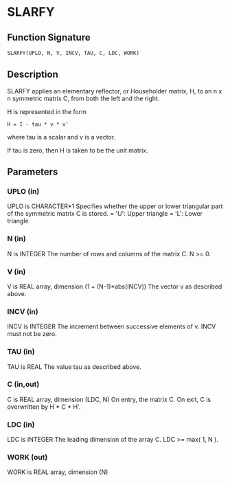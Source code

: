 # SLARFY

## Function Signature

```fortran
SLARFY(UPLO, N, V, INCV, TAU, C, LDC, WORK)
```

## Description


 SLARFY applies an elementary reflector, or Householder matrix, H,
 to an n x n symmetric matrix C, from both the left and the right.

 H is represented in the form

    H = I - tau * v * v'

 where  tau  is a scalar and  v  is a vector.

 If  tau  is  zero, then  H  is taken to be the unit matrix.

## Parameters

### UPLO (in)

UPLO is CHARACTER*1 Specifies whether the upper or lower triangular part of the symmetric matrix C is stored. = 'U': Upper triangle = 'L': Lower triangle

### N (in)

N is INTEGER The number of rows and columns of the matrix C. N >= 0.

### V (in)

V is REAL array, dimension (1 + (N-1)*abs(INCV)) The vector v as described above.

### INCV (in)

INCV is INTEGER The increment between successive elements of v. INCV must not be zero.

### TAU (in)

TAU is REAL The value tau as described above.

### C (in,out)

C is REAL array, dimension (LDC, N) On entry, the matrix C. On exit, C is overwritten by H * C * H'.

### LDC (in)

LDC is INTEGER The leading dimension of the array C. LDC >= max( 1, N ).

### WORK (out)

WORK is REAL array, dimension (N)

